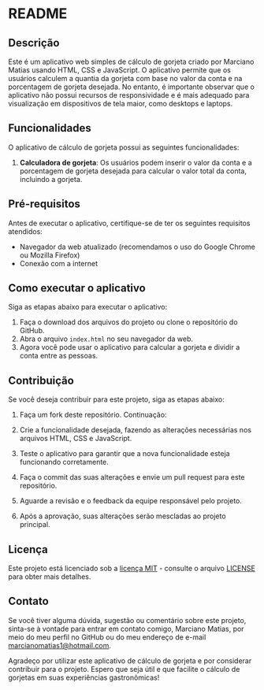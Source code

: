# README

## Descrição

Este é um aplicativo web simples de cálculo de gorjeta criado por Marciano Matias usando HTML, CSS e JavaScript. O aplicativo permite que os usuários calculem a quantia da gorjeta com base no valor da conta e na porcentagem de gorjeta desejada. No entanto, é importante observar que o aplicativo não possui recursos de responsividade e é mais adequado para visualização em dispositivos de tela maior, como desktops e laptops.

## Funcionalidades

O aplicativo de cálculo de gorjeta possui as seguintes funcionalidades:

1. **Calculadora de gorjeta**: Os usuários podem inserir o valor da conta e a porcentagem de gorjeta desejada para calcular o valor total da conta, incluindo a gorjeta.

## Pré-requisitos

Antes de executar o aplicativo, certifique-se de ter os seguintes requisitos atendidos:

- Navegador da web atualizado (recomendamos o uso do Google Chrome ou Mozilla Firefox)
- Conexão com a internet

## Como executar o aplicativo

Siga as etapas abaixo para executar o aplicativo:

1. Faça o download dos arquivos do projeto ou clone o repositório do GitHub.
2. Abra o arquivo `index.html` no seu navegador da web.
3. Agora você pode usar o aplicativo para calcular a gorjeta e dividir a conta entre as pessoas.

## Contribuição

Se você deseja contribuir para este projeto, siga as etapas abaixo:

1. Faça um fork deste repositório.
Continuação:

2. Crie a funcionalidade desejada, fazendo as alterações necessárias nos arquivos HTML, CSS e JavaScript.
3. Teste o aplicativo para garantir que a nova funcionalidade esteja funcionando corretamente.
4. Faça o commit das suas alterações e envie um pull request para este repositório.
5. Aguarde a revisão e o feedback da equipe responsável pelo projeto.
6. Após a aprovação, suas alterações serão mescladas ao projeto principal.

## Licença

Este projeto está licenciado sob a [licença MIT](https://opensource.org/licenses/MIT) - consulte o arquivo [LICENSE](LICENSE) para obter mais detalhes.

## Contato

Se você tiver alguma dúvida, sugestão ou comentário sobre este projeto, sinta-se à vontade para entrar em contato comigo, Marciano Matias, por meio do meu perfil no GitHub ou do meu endereço de e-mail marcianomatias1@hotmail.com.

Agradeço por utilizar este aplicativo de cálculo de gorjeta e por considerar contribuir para o projeto. Espero que seja útil e que facilite o cálculo de gorjetas em suas experiências gastronômicas!

